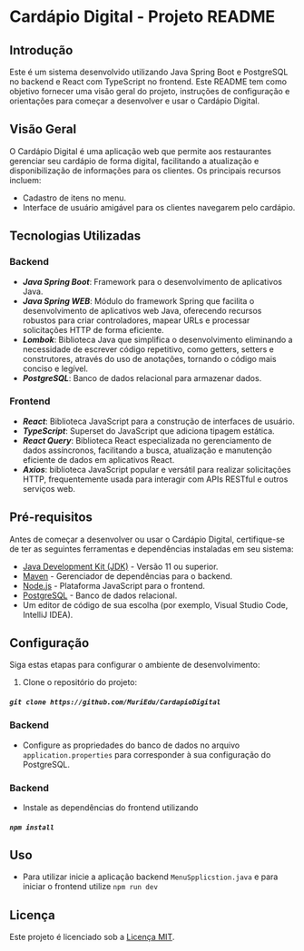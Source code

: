 # Cardápio Digital - Projeto README

## Introdução

Este é um sistema desenvolvido utilizando Java Spring Boot e PostgreSQL no backend e React com TypeScript no frontend. Este README tem como objetivo fornecer uma visão geral do projeto, instruções de configuração e orientações para começar a desenvolver e usar o Cardápio Digital.

## Visão Geral

O Cardápio Digital é uma aplicação web que permite aos restaurantes gerenciar seu cardápio de forma digital, facilitando a atualização e disponibilização de informações para os clientes. Os principais recursos incluem:

- Cadastro de itens no menu.
- Interface de usuário amigável para os clientes navegarem pelo cardápio.

## Tecnologias Utilizadas

### Backend
- ***Java Spring Boot***: Framework para o desenvolvimento de aplicativos Java.
- ***Java Spring WEB***: Módulo do framework Spring que facilita o desenvolvimento de aplicativos web Java, oferecendo recursos robustos para criar controladores, mapear URLs e processar solicitações HTTP de forma eficiente.
- ***Lombok***: Biblioteca Java que simplifica o desenvolvimento eliminando a necessidade de escrever código repetitivo, como getters, setters e construtores, através do uso de anotações, tornando o código mais conciso e legível.
- ***PostgreSQL***: Banco de dados relacional para armazenar dados.

### Frontend
- ***React***: Biblioteca JavaScript para a construção de interfaces de usuário.
- ***TypeScript***: Superset do JavaScript que adiciona tipagem estática.
- ***React Query***: Biblioteca React especializada no gerenciamento de dados assíncronos, facilitando a busca, atualização e manutenção eficiente de dados em aplicativos React.
- ***Axios***: biblioteca JavaScript popular e versátil para realizar solicitações HTTP, frequentemente usada para interagir com APIs RESTful e outros serviços web.

## Pré-requisitos

Antes de começar a desenvolver ou usar o Cardápio Digital, certifique-se de ter as seguintes ferramentas e dependências instaladas em seu sistema:

- [Java Development Kit (JDK)](https://www.oracle.com/java/technologies/javase-downloads.html) - Versão 11 ou superior.
- [Maven](https://maven.apache.org/download.cgi) - Gerenciador de dependências para o backend.
- [Node.js](https://nodejs.org/) - Plataforma JavaScript para o frontend.
- [PostgreSQL](https://www.postgresql.org/download/) - Banco de dados relacional.
- Um editor de código de sua escolha (por exemplo, Visual Studio Code, IntelliJ IDEA).

## Configuração

Siga estas etapas para configurar o ambiente de desenvolvimento:
1. Clone o repositório do projeto:
##### `git clone https://github.com/MuriEdu/CardapioDigital`

### Backend

- Configure as propriedades do banco de dados no arquivo `application.properties` para corresponder à sua configuração do PostgreSQL.

### Backend

- Instale as dependências do frontend utilizando
##### `npm install`

## Uso

- Para utilizar inicie a aplicação backend `MenuSpplicstion.java` e para iniciar o frontend utilize `npm run dev`

## Licença

Este projeto é licenciado sob a [Licença MIT](LICENSE).